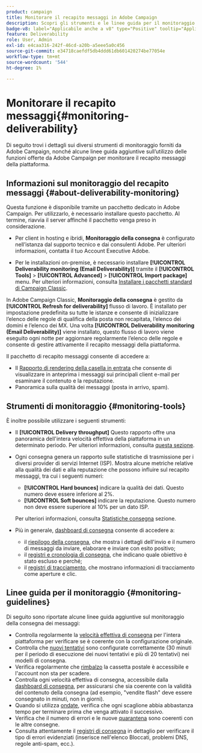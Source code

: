```yaml
---
product: campaign
title: Monitorare il recapito messaggi in Adobe Campaign
description: Scopri gli strumenti e le linee guida per il monitoraggio del recapito messaggi in Adobe Campaign
badge-v8: label="Applicabile anche a v8" type="Positive" tooltip="Applicabile anche a Campaign v8"
feature: Deliverability
role: User, Admin
exl-id: e4caa316-242f-46cd-a20b-a5eee5a0c456
source-git-commit: e34718caefdf5db4ddd61db601420274be77054e
workflow-type: tm+mt
source-wordcount: '544'
ht-degree: 1%

---
```


# Monitorare il recapito messaggi{#monitoring-deliverability}

Di seguito trovi i dettagli sui diversi strumenti di monitoraggio forniti da Adobe Campaign, nonché alcune linee guida aggiuntive sull’utilizzo delle funzioni offerte da Adobe Campaign per monitorare il recapito messaggi della piattaforma.

## Informazioni sul monitoraggio del recapito messaggi {#about-deliverability-monitoring}

Questa funzione è disponibile tramite un pacchetto dedicato in Adobe Campaign. Per utilizzarlo, è necessario installare questo pacchetto. Al termine, riavvia il server affinché il pacchetto venga preso in considerazione.
* Per client in hosting e ibridi, **Monitoraggio della consegna** è configurato nell’istanza dal supporto tecnico e dai consulenti Adobe. Per ulteriori informazioni, contatta il tuo Account Executive Adobe.

* Per le installazioni on-premise, è necessario installare **[!UICONTROL Deliverability monitoring (Email Deliverability)]** tramite il **[!UICONTROL Tools]** > **[!UICONTROL Advanced]** > **[!UICONTROL Import package]** menu. Per ulteriori informazioni, consulta [Installare i pacchetti standard di Campaign Classic](../../installation/using/installing-campaign-standard-packages.md).

In Adobe Campaign Classic, **Monitoraggio della consegna** è gestito da **[!UICONTROL Refresh for deliverability]** flusso di lavoro. È installato per impostazione predefinita su tutte le istanze e consente di inizializzare l’elenco delle regole di qualifica della posta non recapitata, l’elenco dei domini e l’elenco dei MX. Una volta **[!UICONTROL Deliverability monitoring (Email Deliverability)]** viene installato, questo flusso di lavoro viene eseguito ogni notte per aggiornare regolarmente l’elenco delle regole e consente di gestire attivamente il recapito messaggi della piattaforma.

Il pacchetto di recapito messaggi consente di accedere a:

* Il [Rapporto di rendering della casella in entrata](inbox-rendering.md) che consente di visualizzare in anteprima i messaggi sui principali client e-mail per esaminare il contenuto e la reputazione.
* Panoramica sulla qualità dei messaggi (posta in arrivo, spam).

## Strumenti di monitoraggio {#monitoring-tools}

È inoltre possibile utilizzare i seguenti strumenti:

* Il **[!UICONTROL Delivery throughput]** Questo rapporto offre una panoramica dell&#39;intera velocità effettiva della piattaforma in un determinato periodo. Per ulteriori informazioni, consulta [questa sezione](../../reporting/using/global-reports.md#delivery-throughput).
* Ogni consegna genera un rapporto sulle statistiche di trasmissione per i diversi provider di servizi Internet (ISP). Mostra alcune metriche relative alla qualità dei dati e alla reputazione che possono influire sul recapito messaggi, tra cui i seguenti numeri:
   * **[!UICONTROL Hard bounces]** indicare la qualità dei dati. Questo numero deve essere inferiore al 2%.
   * **[!UICONTROL Soft bounces]** indicare la reputazione. Questo numero non deve essere superiore al 10% per un dato ISP.

  Per ulteriori informazioni, consulta [Statistiche consegna](../../reporting/using/global-reports.md#delivery-statistics) sezione.
* Più in generale, [dashboard di consegna](about-delivery-monitoring.md) consente di accedere a:
   * il [riepilogo della consegna](delivery-dashboard.md#delivery-summary), che mostra i dettagli dell&#39;invio e il numero di messaggi da inviare, elaborare e inviare con esito positivo;
   * il [registri e cronologia di consegna](delivery-dashboard.md#delivery-logs-and-history), che indicano quale obiettivo è stato escluso e perché;
   * il [registri di tracciamento](delivery-dashboard.md#tracking-logs), che mostrano informazioni di tracciamento come aperture e clic.

## Linee guida per il monitoraggio {#monitoring-guidelines}

Di seguito sono riportate alcune linee guida aggiuntive sul monitoraggio della consegna dei messaggi:

* Controlla regolarmente la [velocità effettiva di consegna](../../reporting/using/global-reports.md#delivery-throughput) per l&#39;intera piattaforma per verificare se è coerente con la configurazione originale.
* Controlla che [nuovi tentativi](understanding-delivery-failures.md#retries-after-a-delivery-temporary-failure) sono configurate correttamente (30 minuti per il periodo di esecuzione dei nuovi tentativi e più di 20 tentativi) nei modelli di consegna.
* Verifica regolarmente che [rimbalzo](understanding-delivery-failures.md#bounce-mail-management) la cassetta postale è accessibile e l&#39;account non sta per scadere.
* Controlla ogni velocità effettiva di consegna, accessibile dalla [dashboard di consegna](delivery-dashboard.md), per assicurarsi che sia coerente con la validità del contenuto della consegna (ad esempio, &quot;vendite flash&quot; deve essere consegnato in minuti, non in giorni).
* Quando si utilizza [ondate](steps-sending-the-delivery.md#sending-using-multiple-waves), verifica che ogni scaglione abbia abbastanza tempo per terminare prima che venga attivato il successivo.
* Verifica che il numero di errori e le nuove [quarantena](understanding-quarantine-management.md) sono coerenti con le altre consegne.
* Consulta attentamente il [registri di consegna](delivery-dashboard.md#delivery-logs-and-history) in dettaglio per verificare il tipo di errori evidenziati (inserisce nell&#39;elenco Bloccati, problemi DNS, regole anti-spam, ecc.).
